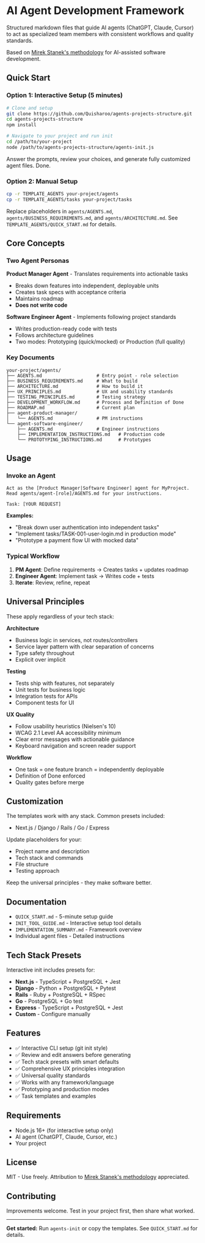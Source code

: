 # AI Agent Development Framework

Structured markdown files that guide AI agents (ChatGPT, Claude, Cursor) to act as specialized team members with consistent workflows and quality standards.

Based on [Mirek Stanek's methodology](https://www.practicalengineering.management/p/prototyping-with-ai-agents-pt1) for AI-assisted software development.

## Quick Start

### Option 1: Interactive Setup (5 minutes)

```bash
# Clone and setup
git clone https://github.com/Quisharoo/agents-projects-structure.git
cd agents-projects-structure
npm install

# Navigate to your project and run init
cd /path/to/your-project
node /path/to/agents-projects-structure/agents-init.js
```

Answer the prompts, review your choices, and generate fully customized agent files. Done.

### Option 2: Manual Setup

```bash
cp -r TEMPLATE_AGENTS your-project/agents
cp -r TEMPLATE_AGENTS/tasks your-project/tasks
```

Replace placeholders in `agents/AGENTS.md`, `agents/BUSINESS_REQUIREMENTS.md`, and `agents/ARCHITECTURE.md`. See `TEMPLATE_AGENTS/QUICK_START.md` for details.

## Core Concepts

### Two Agent Personas

**Product Manager Agent** - Translates requirements into actionable tasks
- Breaks down features into independent, deployable units
- Creates task specs with acceptance criteria
- Maintains roadmap
- **Does not write code**

**Software Engineer Agent** - Implements following project standards
- Writes production-ready code with tests
- Follows architecture guidelines
- Two modes: Prototyping (quick/mocked) or Production (full quality)

### Key Documents

```
your-project/agents/
├── AGENTS.md                    # Entry point - role selection
├── BUSINESS_REQUIREMENTS.md     # What to build
├── ARCHITECTURE.md              # How to build it
├── UX_PRINCIPLES.md             # UX and usability standards
├── TESTING_PRINCIPLES.md        # Testing strategy
├── DEVELOPMENT_WORKFLOW.md      # Process and Definition of Done
├── ROADMAP.md                   # Current plan
├── agent-product-manager/
│   └── AGENTS.md                # PM instructions
└── agent-software-engineer/
    ├── AGENTS.md                # Engineer instructions
    ├── IMPLEMENTATION_INSTRUCTIONS.md   # Production code
    └── PROTOTYPING_INSTRUCTIONS.md      # Prototypes
```

## Usage

### Invoke an Agent

```
Act as the [Product Manager|Software Engineer] agent for MyProject.
Read agents/agent-[role]/AGENTS.md for your instructions.

Task: [YOUR REQUEST]
```

**Examples:**
- "Break down user authentication into independent tasks"
- "Implement tasks/TASK-001-user-login.md in production mode"
- "Prototype a payment flow UI with mocked data"

### Typical Workflow

1. **PM Agent**: Define requirements → Creates tasks + updates roadmap
2. **Engineer Agent**: Implement task → Writes code + tests
3. **Iterate**: Review, refine, repeat

## Universal Principles

These apply regardless of your tech stack:

**Architecture**
- Business logic in services, not routes/controllers
- Service layer pattern with clear separation of concerns
- Type safety throughout
- Explicit over implicit

**Testing**
- Tests ship with features, not separately
- Unit tests for business logic
- Integration tests for APIs
- Component tests for UI

**UX Quality**
- Follow usability heuristics (Nielsen's 10)
- WCAG 2.1 Level AA accessibility minimum
- Clear error messages with actionable guidance
- Keyboard navigation and screen reader support

**Workflow**
- One task = one feature branch = independently deployable
- Definition of Done enforced
- Quality gates before merge

## Customization

The templates work with any stack. Common presets included:
- Next.js / Django / Rails / Go / Express

Update placeholders for your:
- Project name and description
- Tech stack and commands
- File structure
- Testing approach

Keep the universal principles - they make software better.

## Documentation

- `QUICK_START.md` - 5-minute setup guide
- `INIT_TOOL_GUIDE.md` - Interactive setup tool details
- `IMPLEMENTATION_SUMMARY.md` - Framework overview
- Individual agent files - Detailed instructions

## Tech Stack Presets

Interactive init includes presets for:
- **Next.js** - TypeScript + PostgreSQL + Jest
- **Django** - Python + PostgreSQL + Pytest  
- **Rails** - Ruby + PostgreSQL + RSpec
- **Go** - PostgreSQL + Go test
- **Express** - TypeScript + PostgreSQL + Jest
- **Custom** - Configure manually

## Features

- ✅ Interactive CLI setup (git init style)
- ✅ Review and edit answers before generating
- ✅ Tech stack presets with smart defaults
- ✅ Comprehensive UX principles integration
- ✅ Universal quality standards
- ✅ Works with any framework/language
- ✅ Prototyping and production modes
- ✅ Task templates and examples

## Requirements

- Node.js 16+ (for interactive setup only)
- AI agent (ChatGPT, Claude, Cursor, etc.)
- Your project

## License

MIT - Use freely. Attribution to [Mirek Stanek's methodology](https://www.practicalengineering.management/p/prototyping-with-ai-agents-pt1) appreciated.

## Contributing

Improvements welcome. Test in your project first, then share what worked.

---

**Get started:** Run `agents-init` or copy the templates. See `QUICK_START.md` for details.
